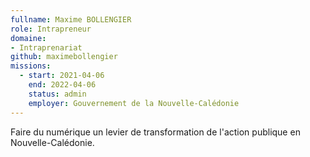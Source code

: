 ```yaml
---
fullname: Maxime BOLLENGIER
role: Intrapreneur
domaine:
- Intraprenariat
github: maximebollengier
missions:
  - start: 2021-04-06
    end: 2022-04-06
    status: admin
    employer: Gouvernement de la Nouvelle-Calédonie
---
```


Faire du numérique un levier de transformation de l'action publique en Nouvelle-Calédonie.                                           
